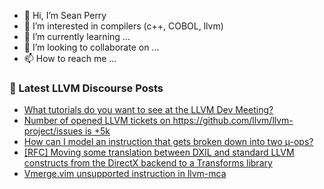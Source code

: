 - 👋 Hi, I’m Sean Perry
- 👀 I’m interested in compilers (c++, COBOL, llvm)
- 🌱 I’m currently learning ...
- 💞️ I’m looking to collaborate on ...
- 📫 How to reach me ...

<!---
s66perry/s66perry is a ✨ special ✨ repository because its `README.md` (this file) appears on your GitHub profile.
You can click the Preview link to take a look at your changes.
--->
### 📕 Latest LLVM Discourse Posts

<!-- DISCOURSE-LLVM:START -->
- [What tutorials do you want to see at the LLVM Dev Meeting?](https://discourse.llvm.org/t/what-tutorials-do-you-want-to-see-at-the-llvm-dev-meeting/71371?page=2#post_22)
- [Number of opened LLVM tickets on https://github.com/llvm/llvm-project/issues is +5k](https://discourse.llvm.org/t/number-of-opened-llvm-tickets-on-https-github-com-llvm-llvm-project-issues-is-5k/72021#post_12)
- [How can I model an instruction that gets broken down into two µ-ops?](https://discourse.llvm.org/t/how-can-i-model-an-instruction-that-gets-broken-down-into-two-ops/72012#post_5)
- [[RFC] Moving some translation between DXIL and standard LLVM constructs from the DirectX backend to a Transforms library](https://discourse.llvm.org/t/rfc-moving-some-translation-between-dxil-and-standard-llvm-constructs-from-the-directx-backend-to-a-transforms-library/71997#post_8)
- [Vmerge.vim unsupported instruction in llvm-mca](https://discourse.llvm.org/t/vmerge-vim-unsupported-instruction-in-llvm-mca/72023#post_3)
<!-- DISCOURSE-LLVM:END -->
